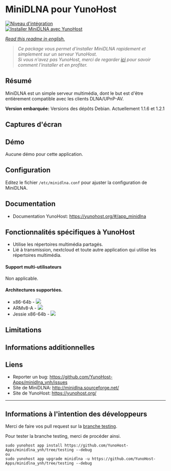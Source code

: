 # MiniDLNA pour YunoHost

[![Niveau d'intégration](https://dash.yunohost.org/integration/minidlna.svg)](https://dash.yunohost.org/appci/app/minidlna)  
[![Installer MiniDLNA avec YunoHost](https://install-app.yunohost.org/install-with-yunohost.png)](https://install-app.yunohost.org/?app=minidlna)

*[Read this readme in english.](./README.md)*

> *Ce package vous permet d'installer MiniDLNA rapidement et simplement sur un serveur YunoHost.  
Si vous n'avez pas YunoHost, merci de regarder [ici](https://yunohost.org/#/install_fr) pour savoir comment l'installer et en profiter.*

## Résumé

MiniDLNA est un simple serveur multimédia, dont le but est d'être entièrement compatible avec les clients DLNA/UPnP-AV.

**Version embarquée:** Versions des dépôts Debian. Actuellement 1.1.6 et 1.2.1

## Captures d'écran

## Démo

Aucune démo pour cette application.

## Configuration

Editez le fichier `/etc/minidlna.conf` pour ajuster la configuration de MiniDLNA.

## Documentation

 * Documentation YunoHost: https://yunohost.org/#/app_minidlna

## Fonctionnalités spécifiques à YunoHost

* Utilise les répertoires multimédia partagés.
* Lié à transmission, nextcloud et toute autre application qui utilise les répertoires multimédia.

#### Support multi-utilisateurs

Non applicable.

#### Architectures supportées.

* x86-64b - [![](https://ci-apps.yunohost.org/ci/logs/minidlna%20%28Apps%29.svg)](https://ci-apps.yunohost.org/ci/apps/minidlna/)
* ARMv8-A - [![](https://ci-apps-arm.yunohost.org/ci/logs/minidlna%20%28Apps%29.svg)](https://ci-apps-arm.yunohost.org/ci/apps/minidlna/)
* Jessie x86-64b - [![](https://ci-stretch.nohost.me/ci/logs/minidlna%20%28Apps%29.svg)](https://ci-stretch.nohost.me/ci/apps/minidlna/)

## Limitations

## Informations additionnelles

## Liens

 * Reporter un bug: https://github.com/YunoHost-Apps/minidlna_ynh/issues
 * Site de MiniDLNA: http://minidlna.sourceforge.net/
 * Site de YunoHost: https://yunohost.org/

---

Informations à l'intention des développeurs
----------------

Merci de faire vos pull request sur la [branche testing](https://github.com/YunoHost-Apps/minidlna_ynh/tree/testing).

Pour tester la branche testing, merci de procéder ainsi.
```
sudo yunohost app install https://github.com/YunoHost-Apps/minidlna_ynh/tree/testing --debug
ou
sudo yunohost app upgrade minidlna -u https://github.com/YunoHost-Apps/minidlna_ynh/tree/testing --debug
```
